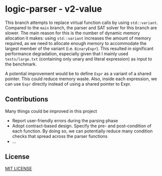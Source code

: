 # logic-parser - v2-value

This branch attempts to replace virtual function calls by using `std::variant`.
Compared to the `main` branch, the parser and SAT solver for this branch are slower.
The main reason for this is the number of dynamic memory allocation it makes:
using `std::variant` increases the amount of memory required, as we need to allocate enough memory to accommodate the largest member of the variant (i.e. `BinaryExpr`).
This resulted in significant performance degradation, especially given that I mainly used `tests/large.txt` (containing only unary and literal expression) as input to the benchmark.

A potential improvement would be to define `Expr` as a variant of a shared pointer. This could reduce memory waste. Also, inside each expression, we can use `Expr` directly instead of using a shared pointer to Expr.

## Contributions

Many things could be improved in this project
- Report user-friendly errors during the parsing phase
- Adopt contract-based design. Specify the pre- and post-condition of each function. By doing so, we can potentially reduce many condition checks that spread across the parser functions
- ...


## License

[MIT LICENSE](./LICENSE)